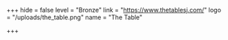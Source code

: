 +++
hide = false
level = "Bronze"
link = "https://www.thetablesj.com/"
logo = "/uploads/the_table.png"
name = "The Table"

+++